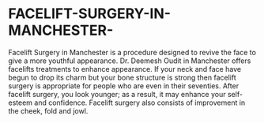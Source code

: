 # FACELIFT-SURGERY-IN-MANCHESTER-
Facelift Surgery in Manchester is a procedure designed to revive the face to give a more youthful appearance. Dr. Deemesh Oudit in Manchester offers facelifts treatments to enhance appearance.  If your neck and face have begun to drop its charm but your bone structure is strong then facelift surgery is appropriate for people who are even in their seventies. After facelift surgery, you look younger; as a result, it may enhance your self-esteem and confidence. Facelift surgery also consists of improvement in the cheek, fold and jowl.
